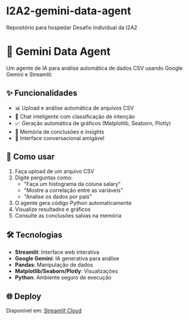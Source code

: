 # I2A2-gemini-data-agent
Repositório para hospedar Desafio Individual da I2A2
# 🎲 Gemini Data Agent

Um agente de IA para análise automática de dados CSV usando Google Gemini e Streamlit.

## ✨ Funcionalidades

- 📊 Upload e análise automática de arquivos CSV
- 🤖 Chat inteligente com classificação de intenção
- 📈 Geração automática de gráficos (Matplotlib, Seaborn, Plotly)
- 🧠 Memória de conclusões e insights
- 💬 Interface conversacional amigável

## 🚀 Como usar

1. Faça upload de um arquivo CSV
2. Digite perguntas como:
   - "Faça um histograma da coluna salary" 
   - "Mostre a correlação entre as variáveis"
   - "Analise os dados por país"
3. O agente gera código Python automaticamente
4. Visualize resultados e gráficos
5. Consulte as conclusões salvas na memória

## 🛠️ Tecnologias

- **Streamlit**: Interface web interativa
- **Google Gemini**: IA generativa para análise
- **Pandas**: Manipulação de dados
- **Matplotlib/Seaborn/Plotly**: Visualizações
- **Python**: Ambiente seguro de execução

## 🌐 Deploy

Disponível em: [Streamlit Cloud](https://lucianosv.streamlit.app/)
